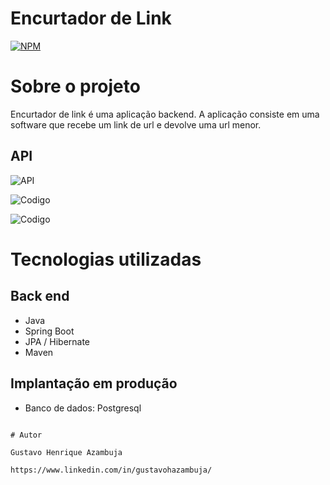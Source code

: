 # Encurtador de Link
[![NPM](https://img.shields.io/npm/l/react)](https://github.com/devsuperior/sds1-wmazoni/blob/master/LICENSE) 

# Sobre o projeto

Encurtador de link é uma aplicação backend. A aplicação consiste em uma software que recebe um link de url e devolve uma url menor.


## API
![API](https://github.com/gustavoHazambuja/Images/blob/main/Encurtador-URL/API.png)

![Codigo](https://github.com/gustavoHazambuja/Images/blob/main/Encurtador-URL/Codigo.png)

![Codigo](https://github.com/gustavoHazambuja/Images/blob/main/Encurtador-URL/Codigo2.png)


# Tecnologias utilizadas
## Back end
- Java
- Spring Boot
- JPA / Hibernate
- Maven
  
## Implantação em produção
- Banco de dados: Postgresql




```

# Autor

Gustavo Henrique Azambuja

https://www.linkedin.com/in/gustavohazambuja/

